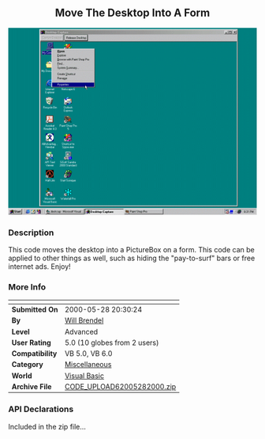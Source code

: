 ﻿<div align="center">

## Move The Desktop Into A Form

<img src="PIC20005282226424975.gif">
</div>

### Description

This code moves the desktop into a PictureBox on a form. This code can be applied to other things as well, such as hiding the "pay-to-surf" bars or free internet ads. Enjoy!
 
### More Info
 


<span>             |<span>
---                |---
**Submitted On**   |2000-05-28 20:30:24
**By**             |[Will Brendel](https://github.com/Planet-Source-Code/PSCIndex/blob/master/ByAuthor/will-brendel.md)
**Level**          |Advanced
**User Rating**    |5.0 (10 globes from 2 users)
**Compatibility**  |VB 5\.0, VB 6\.0
**Category**       |[Miscellaneous](https://github.com/Planet-Source-Code/PSCIndex/blob/master/ByCategory/miscellaneous__1-1.md)
**World**          |[Visual Basic](https://github.com/Planet-Source-Code/PSCIndex/blob/master/ByWorld/visual-basic.md)
**Archive File**   |[CODE\_UPLOAD62005282000\.zip](https://github.com/Planet-Source-Code/will-brendel-move-the-desktop-into-a-form__1-8435/archive/master.zip)

### API Declarations

Included in the zip file...





